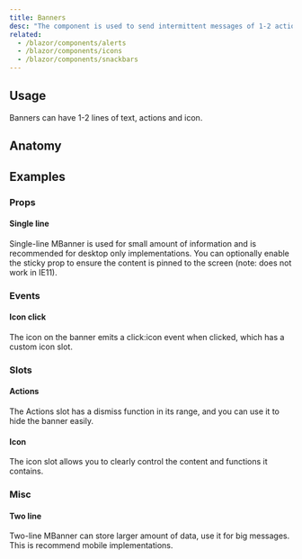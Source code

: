 ```yaml
---
title: Banners
desc: "The component is used to send intermittent messages of 1-2 actions to the user. It has two variables, single-line and multi-line (implied). These icons can be used with your messages and actions."
related:
  - /blazor/components/alerts
  - /blazor/components/icons
  - /blazor/components/snackbars
---
```


## Usage

Banners can have 1-2 lines of text, actions and icon.

<banners-usage></banners-usage>

## Anatomy

## Examples

### Props

#### Single line

Single-line MBanner is used for small amount of information and is recommended for desktop only implementations. You can optionally enable the sticky prop to ensure the content is pinned to the screen (note: does not work in IE11). 

<masa-example file="Examples.components.banners.SingleLine"></masa-example>

### Events

#### Icon click

The icon on the banner emits a click:icon event when clicked, which has a custom icon slot.

<masa-example file="Examples.components.banners.IconClick"></masa-example>

### Slots

#### Actions

The Actions slot has a dismiss function in its range, and you can use it to hide the banner easily.

<masa-example file="Examples.components.banners.Actions"></masa-example>

#### Icon

The icon slot allows you to clearly control the content and functions it contains.

<masa-example file="Examples.components.banners.Icon"></masa-example>

### Misc

#### Two line

Two-line MBanner can store larger amount of data, use it for big messages. This is recommend mobile implementations.

<masa-example file="Examples.components.banners.TwoLine"></masa-example>
